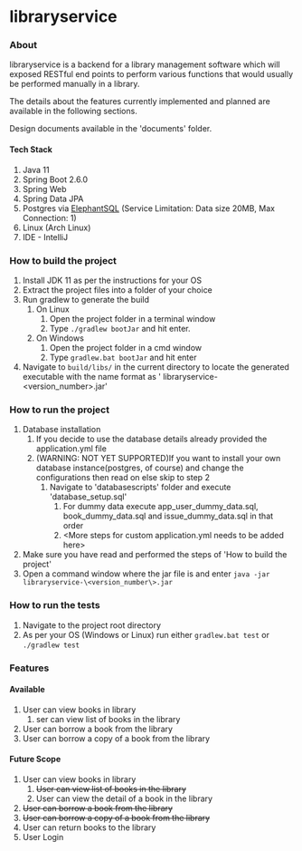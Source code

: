 # libraryservice

### About
libraryservice is a backend for a library management software which will exposed RESTful end points to perform various functions that would usually be performed manually in a library.

The details about the features currently implemented and planned are available in the following sections.

Design documents available in the 'documents' folder.

#### Tech Stack
1. Java 11
2. Spring Boot 2.6.0
3. Spring Web
4. Spring Data JPA
5. Postgres via [ElephantSQL](https://www.elephantsql.com/) (Service Limitation: Data size 20MB, Max Connection: 1)
6. Linux (Arch Linux)
7. IDE - IntelliJ


### How to build the project
1. Install JDK 11 as per the instructions for your OS
2. Extract the project files into a folder of your choice
3. Run gradlew to generate the build
   1. On Linux
      1. Open the project folder in a terminal window
      2. Type ```./gradlew bootJar``` and hit enter.
   2. On Windows
      1. Open the project folder in a cmd window
      2. Type ```gradlew.bat bootJar``` and hit enter
4. Navigate to ```build/libs/``` in the current directory to locate the generated executable with the name format as '
   libraryservice-\<version_number\>.jar'

### How to run the project

1. Database installation
   1. If you decide to use the database details already provided the application.yml file
   2. (WARNING: NOT YET SUPPORTED)If you want to install your own database instance(postgres, of course) and change the
      configurations then read on else skip to step 2
      1. Navigate to 'databasescripts' folder and execute 'database_setup.sql'
         1. For dummy data execute app_user_dummy_data.sql, book_dummy_data.sql and issue_dummy_data.sql in that order
         2. \<More steps for custom application.yml needs to be added here\>
2. Make sure you have read and performed the steps of 'How to build the project'
3. Open a command window where the jar file is and enter ```java -jar libraryservice-\<version_number\>.jar```

### How to run the tests

1. Navigate to the project root directory
2. As per your OS (Windows or Linux) run either ```gradlew.bat test``` or ```./gradlew test```

### Features

#### Available

1. User can view books in library
   1. ser can view list of books in the library
2. User can borrow a book from the library
3. User can borrow a copy of a book from the library

#### Future Scope

1. User can view books in library
   1. ~~User can view list of books in the library~~
   2. User can view the detail of a book in the library
2. ~~User can borrow a book from the library~~
3. ~~User can borrow a copy of a book from the library~~
4. User can return books to the library
5. User Login